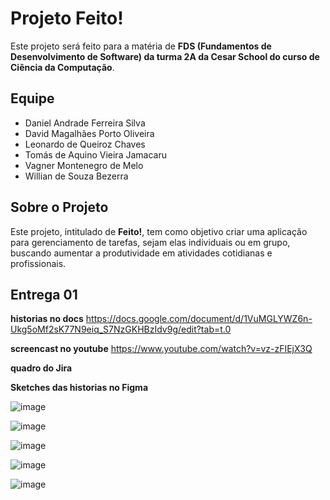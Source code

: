 # Projeto Feito!

Este projeto será feito para a matéria de **FDS (Fundamentos de Desenvolvimento de Software) da turma 2A da Cesar School do curso de Ciência da Computação**.

## Equipe
- Daniel Andrade Ferreira Silva
- David Magalhães Porto Oliveira
- Leonardo de Queiroz Chaves
- Tomás de Aquino Vieira Jamacaru
- Vagner Montenegro de Melo
- Willian de Souza Bezerra

## Sobre o Projeto
Este projeto, intitulado de **Feito!**, tem como objetivo criar uma aplicação para gerenciamento de tarefas, sejam elas individuais ou em grupo, buscando aumentar a produtividade em atividades cotidianas e profissionais.


## Entrega 01

**historias no docs**
https://docs.google.com/document/d/1VuMGLYWZ6n-Ukg5oMf2sK77N9eiq_S7NzGKHBzIdv9g/edit?tab=t.0

**screencast no youtube**
https://www.youtube.com/watch?v=vz-zFIEjX3Q


**quadro do Jira**



**Sketches das historias no Figma** <br>

![image](https://github.com/user-attachments/assets/fd5288e4-3fad-49e1-bb60-e28d83c89718)

![image](https://github.com/user-attachments/assets/108800ba-36df-47ad-900d-f6cdea67bf46)

![image](https://github.com/user-attachments/assets/fd683720-9019-405e-8bf1-76117c70641e)

![image](https://github.com/user-attachments/assets/55cc920c-a70d-45fa-adb3-a252567844c0)

![image](https://github.com/user-attachments/assets/8ababb7f-42aa-4d6c-82a6-05504244f9e6)





